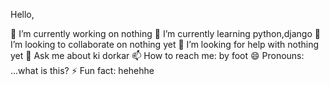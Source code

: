 Hello,

🔭 I’m currently working on nothing
🌱 I’m currently learning python,django
👯 I’m looking to collaborate on nothing yet
🤔 I’m looking for help with nothing yet
💬 Ask me about ki dorkar
 📫 How to reach me: by foot
 😄 Pronouns: ...what is this?
 ⚡ Fun fact: hehehhe

